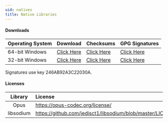 ```yaml
---
uid: natives
title: Native Libraries
---
```


#### Downloads

Operating System|Download|Checksums|GPG Signatures
---|---|---|---
64-bit Windows|[Click Here](/natives/vnext_natives_win32_x64.zip)|[Click Here](/natives/vnext_natives_win32_x64.zip.checksums)|[Click Here](/natives/vnext_natives_win32_x64.zip.checksums.sig)
32-bit Windows|[Click Here](/natives/vnext_natives_win32_x86.zip)|[Click Here](/natives/vnext_natives_win32_x86.zip.checksums)|[Click Here](/natives/vnext_natives_win32_x86.zip.checksums.sig)

Signatures use key 246AB92A3C22030A.

#### Licenses

Library|License
:---:|:---
Opus|<https://opus-codec.org/license/>
libsodium|<https://github.com/jedisct1/libsodium/blob/master/LICENSE>
